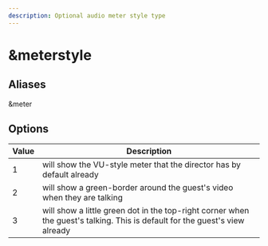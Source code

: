 ```yaml
---
description: Optional audio meter style type
---
```


# \&meterstyle

## Aliases

\&meter

## Options

| Value | Description                                                                                                                 |
| ----- | --------------------------------------------------------------------------------------------------------------------------- |
| 1     | will show the VU-style meter that the director has by default already                                                       |
| 2     | will show a green-border around the guest's video when they are talking                                                     |
| 3     | will show a little green dot in the top-right corner when the guest's talking. This is default for the guest's view already |

